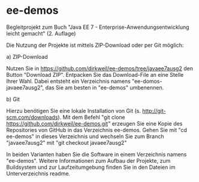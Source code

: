 ee-demos
========

Begleitprojekt zum Buch "Java EE 7 - Enterprise-Anwendungsentwicklung leicht gemacht" (2. Auflage)

Die Nutzung der Projekte ist mittels ZIP-Download oder per Git möglich:

a) ZIP-Download

Nutzen Sie in https://github.com/dirkweil/ee-demos/tree/javaee7ausg2 den Button "Download ZIP". Entpacken Sie das Download-File an eine Stelle Ihrer Wahl. Dabei entsteht ein Verzeichnis namens "ee-domos-javaee7ausg2", das Sie am besten in "ee-demos" umbenennen.

b) Git

Hierzu benötigen Sie eine lokale Installation von Git (s. http://git-scm.com/downloads). Mit dem Befehl "git clone https://github.com/dirkweil/ee-demos.git" erzeugen Sie eine Kopie des Repositories von GitHub in das Verzeichnis ee-demos. Gehen Sie mit "cd ee-demos" in dieses Verzeichnis und wechseln Sie zum Branch "javaee7ausg2" mit "git checkout javaee7ausg2" 

In beiden Varianten haben Sie die Software in einem Verzeichnis namens "ee-demos". Weitere Informationen zum Aufbau der Projekte, zum Buildsystem und zur Laufzeitumgebung finden Sie in den Dateien im Unterverzeichnis readme.
